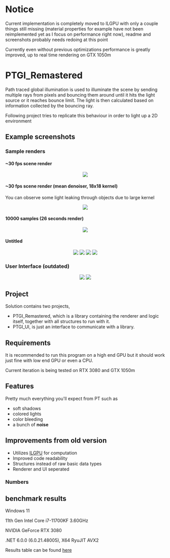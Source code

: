 # Notice

Current implementation is completely moved to ILGPU with only a couple things still missing (material properties for example have not been reimplemented yet as I focus on performance right now), readme and screenshots probably needs redoing at this point

Currently even without previous optimizations performance is greatly improved, up to real time rendering on GTX 1050m

# PTGI_Remastered

 Path traced global illumination is used to illuminate the scene by sending multiple rays from pixels and bouncing them around until it hits the light source or it reaches bounce limit. The light is then calculated based on information collected by the bouncing ray.
 
 Following project tries to replicate this behaviour in order to light up a 2D environment 

## Example screenshots
### Sample renders
#### ~30 fps scene render
<p align="center">
 <img src="https://github.com/TheNishishiro/PTGI_Remastered/blob/PTGI_ILGPU_Dev/Images/30fps.png?raw=true">
</p>

#### ~30 fps scene render (mean denoiser, 18x18 kernel)
You can observe some light leaking through objects due to large kernel
<p align="center">
 <img src="https://github.com/TheNishishiro/PTGI_Remastered/blob/PTGI_ILGPU_Dev/Images/30fps_denoised.png?raw=true">
</p>

#### 10000 samples (26 seconds render)
<p align="center">
 <img src="https://github.com/TheNishishiro/PTGI_Remastered/blob/PTGI_ILGPU_Dev/Images/10000s@26s.png?raw=true">
</p>

#### Untitled
<p align="center">
 <img src="https://github.com/TheNishishiro/PTGI_Remastered/blob/PTGI_ILGPU_Dev/Images/image.png?raw=true">
 <img src="https://github.com/TheNishishiro/PTGI_Remastered/blob/PTGI_ILGPU_Dev/Images/image2.png?raw=true">
 <img src="https://github.com/TheNishishiro/PTGI_Remastered/blob/PTGI_ILGPU_Dev/Images/image3.png?raw=true">
 <img src="https://github.com/TheNishishiro/PTGI_Remastered/blob/PTGI_ILGPU_Dev/Images/image4.png?raw=true">
</p>

### User Interface (outdated)

<p align="center">
 <img src="https://github.com/TheNishishiro/PTGI_Remastered/blob/main/Images/ui.png?raw=true">
 <img src="https://github.com/TheNishishiro/PTGI_Remastered/blob/main/Images/ui2.png?raw=true">
</p>

## Project 

Solution contains two projects, 

- PTGI_Remastered, which is a library containing the renderer and logic itself, together with all structures to run with it.
- PTGI_UI, is just an interface to communicate with a library.

## Requirements 

It is recommended to run this program on a high end GPU but it should work just fine with low end GPU or even a CPU.

Current iteration is being tested on RTX 3080 and GTX 1050m

## Features

 Pretty much everything you'll expect from PT such as 
 
 - soft shadows
 - colored lights
 - color bleeding
 - a bunch of **noise**
 
## Improvements from old version

- Utilizes [ILGPU](https://github.com/m4rs-mt/ILGPU/wiki) for computation
- Improved code readability
- Structures instead of raw basic data types
- Renderer and UI seperated

### Numbers

## benchmark results

Windows 11

11th Gen Intel Core i7-11700KF 3.60GHz

NVIDIA GeForce RTX 3080

.NET 6.0.0 (6.0.21.48005), X64 RyuJIT AVX2

Results table can be found [here](https://github.com/TheNishishiro/PTGI_Remastered/blob/PTGI_ILGPU_Dev/PTGI_Remastered.Benchmarks/Benchmarks/PTGI_Remastered.Benchmarks.PTGIBenchmark-report-default.md)